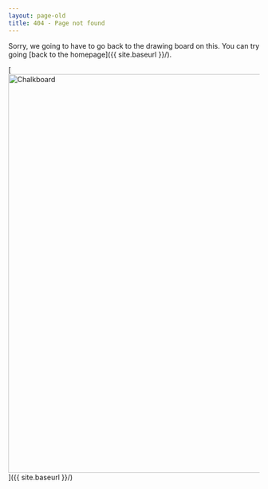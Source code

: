 ```yaml
---
layout: page-old
title: 404 - Page not found
---
```


Sorry, we going to have to go back to the drawing board on this. You can try going [back to the homepage]({{ site.baseurl }}/).

[<img src="{{ site.baseurl }}/images/chalkboard.jpg" alt="Chalkboard" style="width: 800px;"/>]({{ site.baseurl }}/)